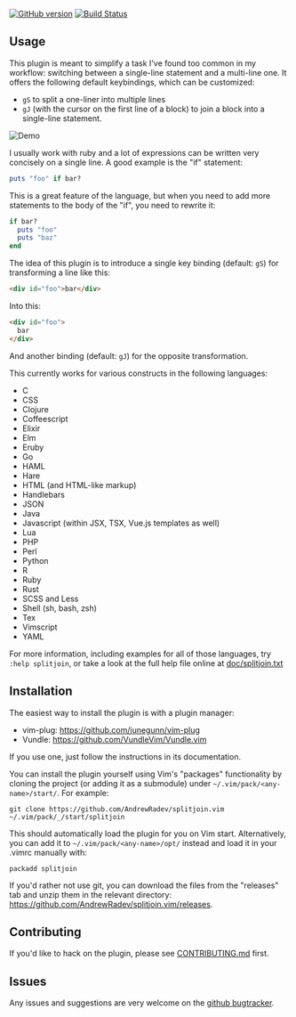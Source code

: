 [![GitHub version](https://badge.fury.io/gh/andrewradev%2Fsplitjoin.vim.svg)](https://badge.fury.io/gh/andrewradev%2Fsplitjoin.vim)
[![Build Status](https://circleci.com/gh/AndrewRadev/splitjoin.vim/tree/main.svg?style=shield)](https://circleci.com/gh/AndrewRadev/splitjoin.vim?branch=main)

## Usage

This plugin is meant to simplify a task I've found too common in my workflow: switching between a single-line statement and a multi-line one. It offers the following default keybindings, which can be customized:

* `gS` to split a one-liner into multiple lines
* `gJ` (with the cursor on the first line of a block) to join a block into a single-line statement.

![Demo](http://i.andrewradev.com/2fcc9f013816ec744c54e57476afac32.gif)

I usually work with ruby and a lot of expressions can be written very concisely on a single line. A good example is the "if" statement:

``` ruby
puts "foo" if bar?
```

This is a great feature of the language, but when you need to add more statements to the body of the "if", you need to rewrite it:

``` ruby
if bar?
  puts "foo"
  puts "baz"
end
```

The idea of this plugin is to introduce a single key binding (default: `gS`) for transforming a line like this:

``` html
<div id="foo">bar</div>
```

Into this:

``` html
<div id="foo">
  bar
</div>
```

And another binding (default: `gJ`) for the opposite transformation.

This currently works for various constructs in the following languages:

- C
- CSS
- Clojure
- Coffeescript
- Elixir
- Elm
- Eruby
- Go
- HAML
- Hare
- HTML (and HTML-like markup)
- Handlebars
- JSON
- Java
- Javascript (within JSX, TSX, Vue.js templates as well)
- Lua
- PHP
- Perl
- Python
- R
- Ruby
- Rust
- SCSS and Less
- Shell (sh, bash, zsh)
- Tex
- Vimscript
- YAML

For more information, including examples for all of those languages, try `:help
splitjoin`, or take a look at the full help file online at
[doc/splitjoin.txt](https://github.com/AndrewRadev/splitjoin.vim/blob/master/doc/splitjoin.txt)

## Installation

The easiest way to install the plugin is with a plugin manager:

- vim-plug: https://github.com/junegunn/vim-plug
- Vundle:   https://github.com/VundleVim/Vundle.vim

If you use one, just follow the instructions in its documentation.

You can install the plugin yourself using Vim's "packages" functionality by cloning the project (or adding it as a submodule) under `~/.vim/pack/<any-name>/start/`. For example:

```
git clone https://github.com/AndrewRadev/splitjoin.vim ~/.vim/pack/_/start/splitjoin
```

This should automatically load the plugin for you on Vim start. Alternatively, you can add it to `~/.vim/pack/<any-name>/opt/` instead and load it in your .vimrc manually with:

``` vim
packadd splitjoin
```

If you'd rather not use git, you can download the files from the "releases" tab and unzip them in the relevant directory: https://github.com/AndrewRadev/splitjoin.vim/releases.

## Contributing

If you'd like to hack on the plugin, please see
[CONTRIBUTING.md](https://github.com/AndrewRadev/splitjoin.vim/blob/master/CONTRIBUTING.md) first.

## Issues

Any issues and suggestions are very welcome on the
[github bugtracker](https://github.com/AndrewRadev/splitjoin.vim/issues).

